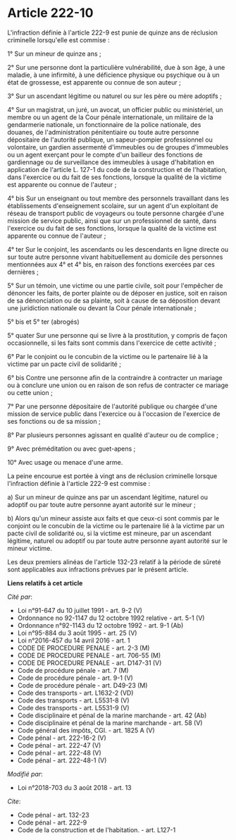 # Article 222-10

L'infraction définie à l'article 222-9 est punie de quinze ans de réclusion criminelle lorsqu'elle est commise :

1° Sur un mineur de quinze ans ;

2° Sur une personne dont la particulière vulnérabilité, due à son âge, à une maladie, à une infirmité, à une déficience
physique ou psychique ou à un état de grossesse, est apparente ou connue de son auteur ;

3° Sur un ascendant légitime ou naturel ou sur les père ou mère adoptifs ;

4° Sur un magistrat, un juré, un avocat, un officier public ou ministériel, un membre ou un agent de la Cour pénale
internationale, un militaire de la gendarmerie nationale, un fonctionnaire de la police nationale, des douanes, de
l'administration pénitentiaire ou toute autre personne dépositaire de l'autorité publique, un sapeur-pompier professionnel ou
volontaire, un gardien assermenté d'immeubles ou de groupes d'immeubles ou un agent exerçant pour le compte d'un bailleur des
fonctions de gardiennage ou de surveillance des immeubles à usage d'habitation en application de l'article L. 127-1 du code
de la construction et de l'habitation, dans l'exercice ou du fait de ses fonctions, lorsque la qualité de la victime est
apparente ou connue de l'auteur ;

4° bis Sur un enseignant ou tout membre des personnels travaillant dans les établissements d'enseignement scolaire, sur un
agent d'un exploitant de réseau de transport public de voyageurs ou toute personne chargée d'une mission de service public,
ainsi que sur un professionnel de santé, dans l'exercice ou du fait de ses fonctions, lorsque la qualité de la victime est
apparente ou connue de l'auteur ;

4° ter Sur le conjoint, les ascendants ou les descendants en ligne directe ou sur toute autre personne vivant habituellement
au domicile des personnes mentionnées aux 4° et 4° bis, en raison des fonctions exercées par ces dernières ;

5° Sur un témoin, une victime ou une partie civile, soit pour l'empêcher de dénoncer les faits, de porter plainte ou de
déposer en justice, soit en raison de sa dénonciation ou de sa plainte, soit à cause de sa déposition devant une juridiction
nationale ou devant la Cour pénale internationale ;

5° bis et 5° ter (abrogés)

5° quater Sur une personne qui se livre à la prostitution, y compris de façon occasionnelle, si les faits sont commis dans
l'exercice de cette activité ;

6° Par le conjoint ou le concubin de la victime ou le partenaire lié à la victime par un pacte civil de solidarité ;

6° bis Contre une personne afin de la contraindre à contracter un mariage ou à conclure une union ou en raison de son refus
de contracter ce mariage ou cette union ;

7° Par une personne dépositaire de l'autorité publique ou chargée d'une mission de service public dans l'exercice ou à
l'occasion de l'exercice de ses fonctions ou de sa mission ;

8° Par plusieurs personnes agissant en qualité d'auteur ou de complice ;

9° Avec préméditation ou avec guet-apens ;

10° Avec usage ou menace d'une arme.

La peine encourue est portée à vingt ans de réclusion criminelle lorsque l'infraction définie à l'article 222-9 est commise :

a) Sur un mineur de quinze ans par un ascendant légitime, naturel ou adoptif ou par toute autre personne ayant autorité sur
le mineur ;

b) Alors qu'un mineur assiste aux faits et que ceux-ci sont commis par le conjoint ou le concubin de la victime ou le
partenaire lié à la victime par un pacte civil de solidarité ou, si la victime est mineure, par un ascendant légitime,
naturel ou adoptif ou par toute autre personne ayant autorité sur le mineur victime.

Les deux premiers alinéas de l'article 132-23 relatif à la période de sûreté sont applicables aux infractions prévues par le
présent article.

**Liens relatifs à cet article**

_Cité par_:

  - Loi n°91-647 du 10 juillet 1991 - art. 9-2 (V)
  - Ordonnance no 92-1147 du 12 octobre 1992 relative  - art. 5-1 (V)
  - Ordonnance n°92-1143 du 12 octobre 1992 - art. 9-1 (Ab)
  - Loi n°95-884 du 3 août 1995 - art. 25 (V)
  - Loi n°2016-457 du 14 avril 2016 - art. 1
  - CODE DE PROCEDURE PENALE - art. 2-3 (M)
  - CODE DE PROCEDURE PENALE - art. 706-55 (M)
  - CODE DE PROCEDURE PENALE - art. D147-31 (V)
  - Code de procédure pénale - art. 7 (M)
  - Code de procédure pénale - art. 9-1 (V)
  - Code de procédure pénale - art. D49-23 (M)
  - Code des transports - art. L1632-2 (VD)
  - Code des transports - art. L5531-8 (V)
  - Code des transports - art. L5531-9 (V)
  - Code disciplinaire et pénal de la marine marchande - art. 42 (Ab)
  - Code disciplinaire et pénal de la marine marchande - art. 58 (V)
  - Code général des impôts, CGI. - art. 1825 A (V)
  - Code pénal - art. 222-16-2 (V)
  - Code pénal - art. 222-47 (V)
  - Code pénal - art. 222-48 (V)
  - Code pénal - art. 222-48-1 (V)

_Modifié par_:

  - Loi n°2018-703 du 3 août 2018 - art. 13

_Cite_:

  - Code pénal - art. 132-23
  - Code pénal - art. 222-9
  - Code de la construction et de l'habitation. - art. L127-1
